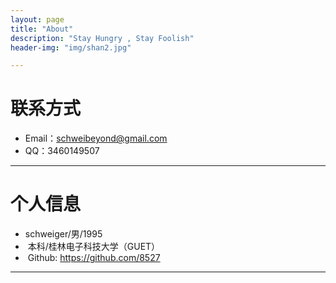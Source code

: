 ```yaml
---
layout: page
title: "About"
description: "Stay Hungry , Stay Foolish"
header-img: "img/shan2.jpg"

---
```





# 联系方式

*  Email：schweibeyond@gmail.com
*  QQ：3460149507

* * *

# 个人信息

*   schweiger/男/1995
*  本科/桂林电子科技大学（GUET）
*  Github: <https://github.com/8527>

* * *
